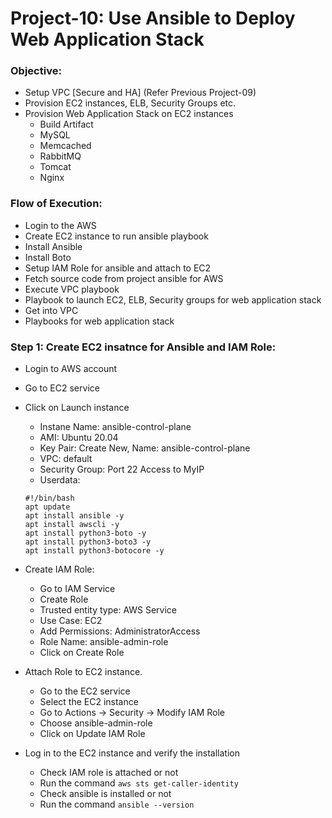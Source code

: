 # Project-10: Use Ansible to Deploy Web Application Stack

### Objective:

- Setup VPC [Secure and HA] (Refer Previous Project-09)
- Provision EC2 instances, ELB, Security Groups etc.
- Provision Web Application Stack on EC2 instances
  - Build Artifact
  - MySQL
  - Memcached
  - RabbitMQ
  - Tomcat
  - Nginx 


### Flow of Execution:
- Login to the AWS
- Create EC2 instance to run ansible playbook
- Install Ansible
- Install Boto
- Setup IAM Role for ansible and attach to EC2
- Fetch source code from project ansible for AWS
- Execute VPC playbook
- Playbook to launch EC2, ELB, Security groups for web application stack
- Get into VPC
- Playbooks for web application stack


### Step 1: Create EC2 insatnce for Ansible and IAM Role: 

- Login to AWS account
- Go to EC2 service 
- Click on Launch instance
  - Instane Name: ansible-control-plane
  - AMI: Ubuntu 20.04
  - Key Pair: Create New, Name: ansible-control-plane
  - VPC: default
  - Security Group: Port 22 Access to MyIP
  - Userdata: 
  ```
  #!/bin/bash
  apt update
  apt install ansible -y 
  apt install awscli -y 
  apt install python3-boto -y
  apt install python3-boto3 -y
  apt install python3-botocore -y
  ```

- Create IAM Role:
  - Go to IAM Service
  - Create Role 
  - Trusted entity type: AWS Service 
  - Use Case: EC2
  - Add Permissions: AdministratorAccess
  - Role Name: ansible-admin-role
  - Click on Create Role

- Attach Role to EC2 instance.
  - Go to the EC2 service 
  - Select the EC2 instance
  - Go to Actions -> Security -> Modify IAM Role 
  - Choose ansible-admin-role
  - Click on Update IAM Role 

- Log in to the EC2 instance and verify the installation 
  - Check IAM role is attached or not  
  - Run the command `aws sts get-caller-identity` 
  - Check ansible is installed or not 
  - Run the command `ansible --version`
